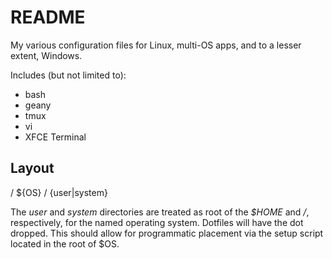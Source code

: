 # README
My various configuration files for Linux, multi-OS apps, and to a lesser extent, Windows.

Includes (but not limited to):
* bash
* geany
* tmux
* vi
* XFCE Terminal

## Layout
/ ${OS} / {user|system}

The _user_ and _system_ directories are treated as root of the _$HOME_ and _/_, respectively, for the named operating system.  Dotfiles will have the dot dropped.  This should allow for programmatic placement via the setup script located in the root of $OS.
